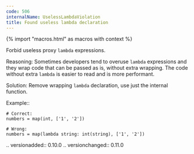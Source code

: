 ```yaml
---
code: 506
internalName: UselessLambdaViolation
title: Found useless lambda declaration
---
```


{% import "macros.html" as macros with context %}

Forbid useless proxy `lambda` expressions.

Reasoning: Sometimes developers tend to overuse `lambda` expressions and
they wrap code that can be passed as is, without extra wrapping. The
code without extra `lambda` is easier to read and is more performant.

Solution: Remove wrapping `lambda` declaration, use just the internal
function.

Example::

    # Correct:
    numbers = map(int, ['1', '2'])
    
    # Wrong:
    numbers = map(lambda string: int(string), ['1', '2'])

.. versionadded:: 0.10.0 .. versionchanged:: 0.11.0
